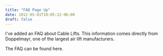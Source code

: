 ```yaml
---
title: "FAQ Page Up"
date: 2012-05-01T18:05:12-06:00
draft: false
---
```


I've added an FAQ about Cable Lifts. This information comes directly
from Doppelmayr, one of the largest air lift manufacturers.

 
The FAQ can be found here.

